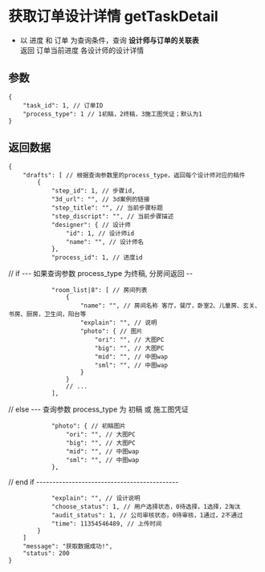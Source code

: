 # 获取订单设计详情 getTaskDetail

- 以 进度 和 订单 为查询条件，查询 **设计师与订单的关联表**  
  返回 订单当前进度 各设计师的设计详情

## 参数

    {
        "task_id": 1, // 订单ID
        "process_type": 1 // 1初稿，2终稿，3施工图凭证；默认为1
    }

## 返回数据

    {
        "drafts": [ // 根据查询参数里的process_type，返回每个设计师对应的稿件
            {
                "step_id": 1, // 步骤id,
                "3d_url": "", // 3d案例的链接
                "step_title": "", // 当前步骤标题
                "step_discript": "", // 当前步骤描述
                "designer": { // 设计师
                    "id": 1, // 设计师id
                    "name": "", // 设计师名
                },
                "process_id": 1, // 进度id

// if ---  如果查询参数 process_type 为终稿, 分房间返回 --

                "room_list|8": [ // 房间列表
                    {
                        "name": "", // 房间名称 客厅，餐厅，卧室2、儿童房、玄关、书房、厨房，卫生间，阳台等
                        "explain": "", // 说明
                        "photo": { // 图片
                            "ori": "", // 大图PC
                            "big": "", // 大图PC
                            "mid": "", // 中图wap
                            "sml": "", // 中图wap
                        }
                    }
                    // ...
                ],

// else --- 查询参数 process_type 为 初稿 或 施工图凭证

                "photo": { // 初稿图片
                    "ori": "", // 大图PC
                    "big": "", // 大图PC
                    "mid": "", // 中图wap
                    "sml": "", // 中图wap
                },

// end if --------------------------------------------

                "explain": "", // 设计说明
                "choose_status": 1, // 用户选择状态，0待选择，1选择，2淘汰
                "audit_status": 1, // 公司审核状态，0待审核，1通过，2不通过
                "time": 11354546489, // 上传时间
            }
        ]
        "message": "获取数据成功!",
        "status": 200
    }
